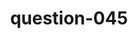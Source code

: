 ---
layout: question
title: question-045
number: 045
question: What might a married man rather admit to his buddies than to his wife?
answer1: She's a bad cook | 26
answer2: Doesn't like in-laws | 22
answer3: Doesn't like wife's friends | 27
answer4: In debt | 5
answer5: Checked out another woman | 4
answer6: Quit job | 4
answer7: Kid is ugly | 3
answer8:
answer9:
answer10:
---